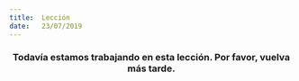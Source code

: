 ```yaml
---
title:  Lección
date:   23/07/2019
---
```


### <center>Todavía estamos trabajando en esta lección. Por favor, vuelva más tarde.</center>